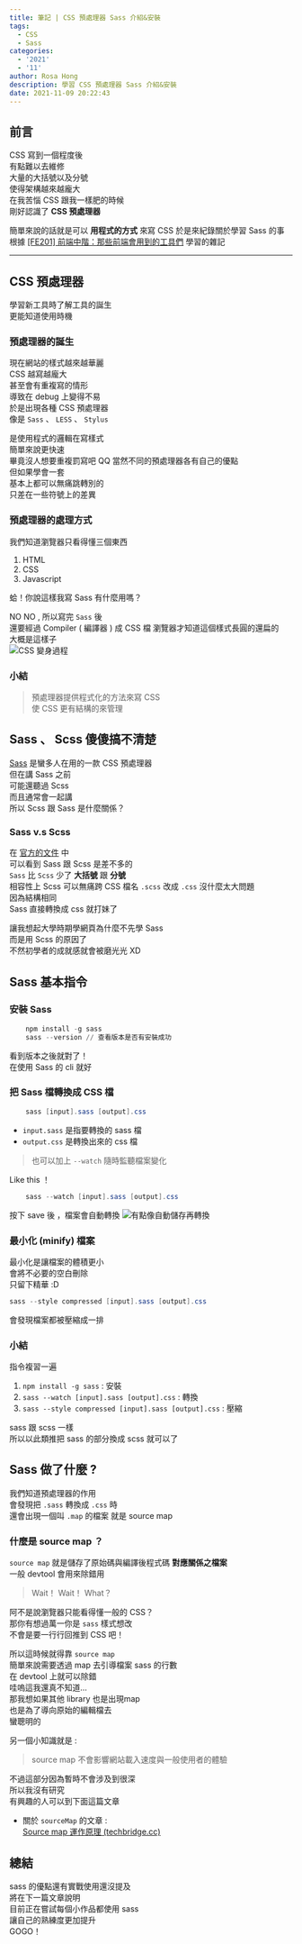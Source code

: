 ```yaml
---
title: 筆記 | CSS 預處理器 Sass 介紹&安裝
tags:
  - CSS
  - Sass
categories:
  - '2021'
  - '11'
author: Rosa Hong
description: 學習 CSS 預處理器 Sass 介紹&安裝
date: 2021-11-09 20:22:43
---
```


## 前言  
CSS 寫到一個程度後  
有點難以去維修  
大量的大括號以及分號  
使得架構越來越龐大  
在我苦惱 CSS 跟我一樣肥的時候  
剛好認識了 **CSS 預處理器**  
<!-- more -->
簡單來說的話就是可以 **用程式的方式** 來寫 CSS
於是來紀錄關於學習 Sass 的事  
根據 [[FE201] 前端中階：那些前端會用到的工具們](https://lidemy.com/p/fe201) 學習的雜記   

---

## CSS 預處理器
學習新工具時了解工具的誕生  
更能知道使用時機   

### 預處理器的誕生  
現在網站的樣式越來越華麗  
CSS 越寫越龐大  
甚至會有重複寫的情形  
導致在 debug 上變得不易  
於是出現各種 CSS 預處理器    
像是 `Sass` 、 `LESS` 、 `Stylus`  

是使用程式的邏輯在寫樣式    
簡單來說更快速  
畢竟沒人想要重複罰寫吧 QQ
當然不同的預處理器各有自己的優點  
但如果學會一套  
基本上都可以無痛跳轉別的  
只差在一些符號上的差異  

### 預處理器的處理方式
我們知道瀏覽器只看得懂三個東西
1. HTML
2. CSS
3. Javascript  

蛤！你說這樣我寫 Sass 有什麼用嗎？

NO NO , 所以寫完 `Sass` 後  
還要經過 Compiler ( 編譯器 ) 成 CSS 檔
瀏覽器才知道這個樣式長圓的還扁的  
大概是這樣子  
![CSS 變身過程](https://i.imgur.com/E9vfSTE.png)

### 小結
> 預處理器提供程式化的方法來寫 CSS  
> 使 CSS 更有結構的來管理 


## Sass 、 Scss 傻傻搞不清楚  
[Sass](https://sass-lang.com/) 是蠻多人在用的一款 CSS 預處理器   
但在講 Sass 之前  
可能還聽過 Scss   
而且通常會一起講  
所以 Scss 跟 Sass 是什麼關係？

### Sass v.s Scss
在 [官方的文件](https://sass-lang.com/guide) 中  
可以看到 Sass 跟 Scss 是差不多的  
`Sass` 比 `Scss` 少了 **大括號** 跟 **分號**  
相容性上 Scss 可以無痛跨 CSS
檔名 `.scss` 改成 `.css` 沒什麼太大問題   
因為結構相同   
Sass 直接轉換成 css 就打妹了  

讓我想起大學時期學網頁為什麼不先學 Sass  
而是用 Scss 的原因了  
不然初學者的成就感就會被磨光光 XD  


## Sass 基本指令
### 安裝 Sass 
```powershell
    npm install -g sass 
    sass --version // 查看版本是否有安裝成功
```
看到版本之後就對了！  
在使用 Sass 的 cli 就好  
### 把 Sass 檔轉換成 CSS 檔
```powershell
    sass [input].sass [output].css
```
- `input.sass` 是指要轉換的 sass 檔
- `output.css` 是轉換出來的 css 檔

> 也可以加上 `--watch` 隨時監聽檔案變化  

Like this ！
```powershell
    sass --watch [input].sass [output].css
```
按下 save 後 ，檔案會自動轉換
![有點像自動儲存再轉換](https://i.imgur.com/Yc6zMa4.png)

### 最小化 (minify) 檔案
最小化是讓檔案的體積更小  
會將不必要的空白刪除  
只留下精華 :D  
```powershell
sass --style compressed [input].sass [output].css
```
會發現檔案都被壓縮成一排  

### 小結
指令複習一遍
1. `npm install -g sass` : 安裝
2. `sass --watch [input].sass [output].css` : 轉換
3. `sass --style compressed [input].sass [output].css` : 壓縮

sass 跟 scss 一樣  
所以以此類推把 sass 的部分換成 scss 就可以了  

## Sass 做了什麼 ? 
我們知道預處理器的作用  
會發現把 `.sass` 轉換成 `.css` 時  
還會出現一個叫 `.map` 的檔案
就是 source map 

### 什麼是 source map ？
`source map` 就是儲存了原始碼與編譯後程式碼 **對應關係之檔案**   
一般 devtool 會用來除錯用  

> Wait！ Wait！ What？

阿不是說瀏覽器只能看得懂一般的 CSS？  
那你有想過萬一你是 `sass` 樣式想改  
不會是要一行行回推到 CSS 吧！  

所以這時候就得靠 `source map`      
簡單來說需要透過 map 去引導檔案 sass 的行數  
在 devtool 上就可以除錯  
哇嗚這我還真不知道...  
那我想如果其他 library 也是出現map  
也是為了導向原始的編輯檔去  
蠻聰明的    

另一個小知識就是 : 
> source map 不會影響網站載入速度與一般使用者的體驗

不過這部分因為暫時不會涉及到很深  
所以我沒有研究  
有興趣的人可以到下面這篇文章  

- 關於 `sourceMap` 的文章 :  
[Source map 運作原理 (techbridge.cc)](https://blog.techbridge.cc/2021/03/28/how-source-map-works/#post-comment-wrapper)

## 總結  
sass 的優點還有實戰使用還沒提及  
將在下一篇文章說明  
目前正在嘗試每個小作品都使用 sass  
讓自己的熟練度更加提升  
GOGO！  




